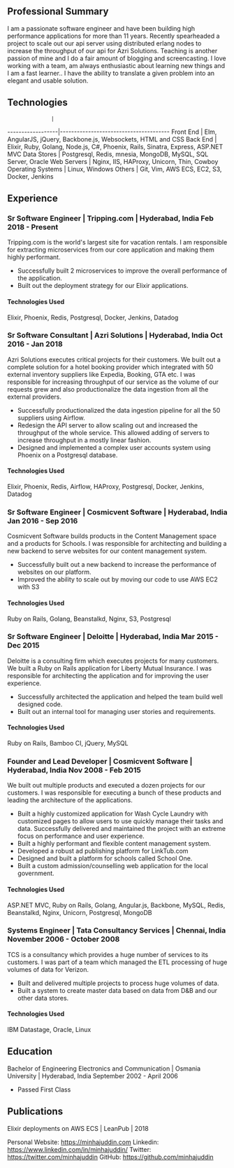 ## Professional Summary

I am a passionate software engineer and have been building high performance applications for more than 11 years. Recently spearheaded a project to scale out our api server using distributed erlang nodes to increase the throughput of our api for Azri Solutions. Teaching is another passion of mine and I do a fair amount of blogging and screencasting. I love working with a team, am always enthusiastic about learning new things and I am a fast learner.. I have the ability to translate a given problem into an elegant and usable solution.

## Technologies

                  |
------------------|---------------------------------------
Front End         | Elm, AngularJS, jQuery, Backbone.js, Websockets, HTML and CSS
Back End          | Elixir, Ruby, Golang, Node.js, C#, Phoenix, Rails, Sinatra, Express, ASP.NET MVC
Data Stores       | Postgresql, Redis, mnesia, MongoDB, MySQL, SQL Server, Oracle
Web Servers       | Nginx, IIS, HAProxy, Unicorn, Thin, Cowboy
Operating Systems | Linux, Windows
Others            | Git, Vim, AWS ECS, EC2, S3, Docker, Jenkins

## Experience

### Sr Software Engineer | Tripping.com | Hyderabad, India Feb 2018 - Present

Tripping.com is the world's largest site for vacation rentals. I am responsible for extracting microservices from our core application and making them highly performant.

  - Successfully built 2 microservices to improve the overall performance of the application.
  - Built out the deployment strategy for our Elixir applications.

#### Technologies Used

Elixir, Phoenix, Redis, Postgresql, Docker, Jenkins, Datadog

### Sr Software Consultant | Azri Solutions | Hyderabad, India Oct 2016 - Jan 2018

Azri Solutions executes critical projects for their customers. We built out a complete solution for a hotel booking provider which integrated with 50 external inventory suppliers like Expedia, Booking, GTA etc. I was responsible for increasing throughput of our service as the volume of our requests grew and also productionalize the data ingestion from all the external providers.

  - Successfully productionalized the data ingestion pipeline for all the 50 suppliers using Airflow.
  - Redesign the API server to allow scaling out and increased the throughput of the whole service. This allowed adding of servers to increase throughput in a mostly linear fashion.
  - Designed and implemented a complex user accounts system using Phoenix on a Postgresql database.

#### Technologies Used

Elixir, Phoenix, Redis, Airflow, HAProxy, Postgresql, Docker, Jenkins, Datadog

### Sr Software Engineer | Cosmicvent Software | Hyderabad, India Jan 2016 - Sep 2016

Cosmicvent Software builds products in the Content Management space and a products for Schools. I was responsible for architecting and building a new backend to serve websites for our content management system.

  - Successfully built out a new backend to increase the performance of websites on our platform.
  - Improved the ability to scale out by moving our code to use AWS EC2 with S3

#### Technologies Used

Ruby on Rails, Golang, Beanstalkd, Nginx, S3, Postgresql

### Sr Software Engineer | Deloitte | Hyderabad, India Mar 2015 - Dec 2015

Deloitte is a consulting firm which executes projects for many customers. We built a Ruby on Rails application for Liberty Mutual Insurance. I was responsible for architecting the application and for improving the user experience.

  - Successfully architected the application and helped the team build well designed code.
  - Built out an internal tool for managing user stories and requirements.

#### Technologies Used

Ruby on Rails, Bamboo CI, jQuery, MySQL

### Founder and Lead Developer | Cosmicvent Software | Hyderabad, India Nov 2008 - Feb 2015

We built out multiple products and executed a dozen projects for our customers. I was responsible for executing a bunch of these products and leading the architecture of the applications.

  - Built a highly customized application for Wash Cycle Laundry with customized pages to allow users to use quickly manage their tasks and data. Successfully delivered and maintained the project with an extreme focus on performance and user experience.
  - Built a highly performant and flexible content management system.
  - Developed a robust ad publishing platform for LinkTub.com
  - Designed and built a platform for schools called School One.
  - Built a custom admission/counselling web application for the local government.

#### Technologies Used

ASP.NET MVC, Ruby on Rails, Golang, Angular.js, Backbone, MySQL, Redis, Beanstalkd, Nginx, Unicorn, Postgresql, MongoDB

### Systems Engineer | Tata Consultancy Services | Chennai, India November 2006 - October 2008

TCS is a consultancy which provides a huge number of services to its customers. I was part of a team which managed the ETL processing of huge volumes of data for Verizon.

  - Built and delivered multiple projects to process huge volumes of data.
  - Built a system to create master data based on data from D&B and our other data stores.

#### Technologies Used

IBM Datastage, Oracle, Linux

## Education

Bachelor of Engineering Electronics and Communication | Osmania University | Hyderabad, India September 2002 - April 2006
  - Passed First Class

## Publications

  Elixir deployments on AWS ECS | LeanPub | 2018

Personal Website: https://minhajuddin.com
Linkedin: https://www.linkedin.com/in/minhajuddin/
Twitter: https://twitter.com/minhajuddin
GitHub: https://github.com/minhajuddin
